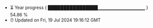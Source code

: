 - ⏳ Year progress { ████████████████▁▁▁▁▁▁▁▁▁▁▁▁▁▁ } 54.86 %
- ⏰ Updated on Fri, 19 Jul 2024 19:16:12 GMT

